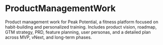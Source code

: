 # ProductManagementWork
Product management work for Peak Potential, a fitness platform focused on habit-building and personalized training. Includes product vision, roadmap, GTM strategy, PRD, feature planning, user personas, and a detailed plan across MVP, vNext, and long-term phases.
